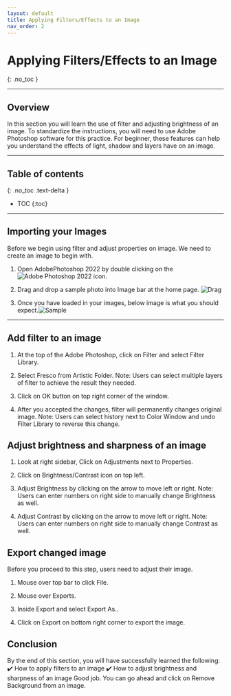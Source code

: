 ```yaml
---
layout: default
title: Applying Filters/Effects to an Image
nav_order: 2
---
```


# Applying Filters/Effects to an Image
{: .no_toc }

---

## Overview

In this section you will learn the use of filter and adjusting brightness of an image. To standardize the instructions, you will need to use Adobe Photoshop software for this practice. For beginner, these features can help you understand the effects of light, shadow and layers have on an image.

---

## Table of contents
{: .no_toc .text-delta }

- TOC
{:toc}

---

## Importing your Images

Before we begin using filter and adjust properties on image. We need to create an image to begin with.

1. Open AdobePhotoshop 2022 by double clicking on the ![Adobe Photoshop 2022](https://lzhjack.github.io/Jack-Fonse-Stan/assets/images/PSicon.png) icon.

2. Drag and drop a sample photo into Image bar at the home page. ![Drag](https://lzhjack.github.io/Jack-Fonse-Stan/assets/images/DragFile.gif)

3. Once you have loaded in your images, below image is what you should expect.![Sample](https://lzhjack.github.io/Jack-Fonse-Stan/assets/images/LoadedSample.png)

---

## Add filter to an image

1. At the top of the Adobe Photoshop, click on Filter and select Filter Library.

2. Select Fresco from Artistic Folder. 
Note: Users can select multiple layers of filter to achieve the result they needed.

3. Click on OK button on top right corner of the window.

4. After you accepted the changes, filter will permanently changes original image. 
Note: Users can select history next to Color Window and undo Filter Library to reverse this change.

## Adjust brightness and sharpness of an image

1. Look at right sidebar, Click on Adjustments next to Properties.

2. Click on Brightness/Contrast icon on top left.

3. Adjust Brightness by clicking on the arrow to move left or right.
Note: Users can enter numbers on right side to manually change Brightness as well.

4. Adjust Contrast by clicking on the arrow to move left or right.
Note: Users can enter numbers on right side to manually change Contrast as well.

## Export changed image
Before you proceed to this step, users need to adjust their image.

1. Mouse over top bar to click File.

2. Mouse over Exports.

3. Inside Export and select Export As..

4. Click on Export on bottom right corner to export the image.

## Conclusion

By the end of this section, you will have successfully learned the following:
✔️ How to apply filters to an image
✔️ How to adjust brightness and sharpness of an image
Good job. You can go ahead and click on Remove Background from an image.
